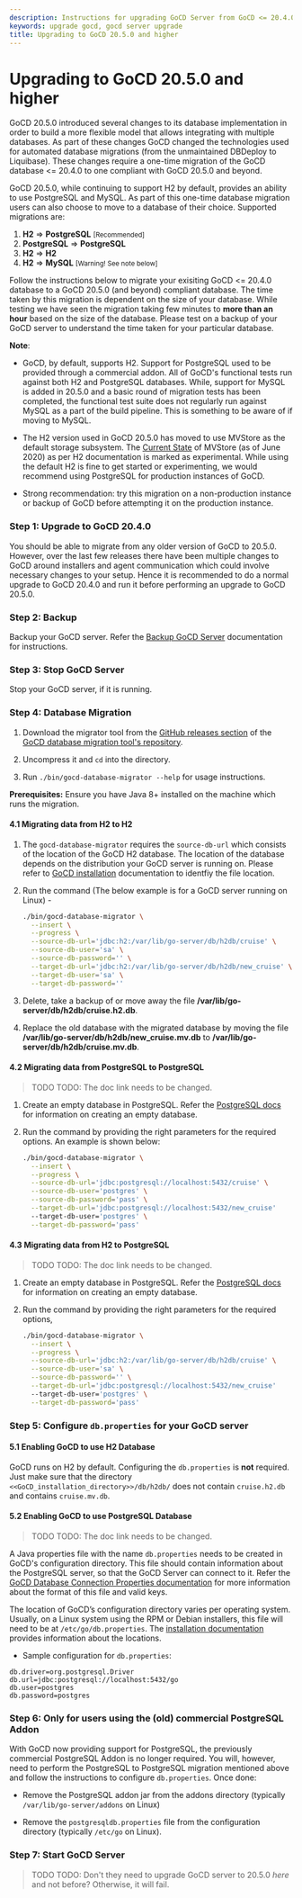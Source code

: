 ```yaml
---
description: Instructions for upgrading GoCD Server from GoCD <= 20.4.0 to GoCD >= 20.5.0 after change in database-related technology
keywords: upgrade gocd, gocd server upgrade
title: Upgrading to GoCD 20.5.0 and higher
---
```


# Upgrading to GoCD 20.5.0 and higher

GoCD 20.5.0 introduced several changes to its database implementation in order to build a more flexible model that allows integrating with multiple databases. As part of these changes GoCD changed the technologies used for automated database migrations (from the unmaintained DBDeploy to Liquibase). These changes require a one-time migration of the GoCD database <= 20.4.0 to one compliant with GoCD 20.5.0 and beyond.

GoCD 20.5.0, while continuing to support H2 by default, provides an ability to use PostgreSQL and MySQL. As part of this one-time database migration users can also choose to move to a database of their choice. Supported migrations are:

1. **H2** => **PostgreSQL** <small>[Recommended]</small>
2. **PostgreSQL** => **PostgreSQL**
3. **H2** => **H2**
4. **H2** => **MySQL** <small>[Warning! See note below]</small>

Follow the instructions below to migrate your exisiting GoCD <= 20.4.0 database to a GoCD 20.5.0 (and beyond) compliant database. The time taken by this migration is dependent on the size of your database. While testing we have seen the migration taking few minutes to **more than an hour** based on the size of the database. Please test on a backup of your GoCD server to understand the time taken for your particular database.

**Note**: 

- GoCD, by default, supports H2. Support for PostgreSQL used to be provided through a commercial addon. All of GoCD's functional tests run against both H2 and PostgreSQL databases. While, support for MySQL is added in 20.5.0 and a basic round of migration tests has been completed, the functional test suite does not regularly run against MySQL as a part of the build pipeline. This is something to be aware of if moving to MySQL.

- The H2 version used in GoCD 20.5.0 has moved to use MVStore as the default storage subsystem. The [Current State](https://www.H2database.com/html/mvstore.html#current_state) of MVStore (as of June 2020) as per H2 documentation is marked as experimental. While using the default H2 is fine to get started or experimenting, we would recommend using PostgreSQL for production instances of GoCD. 

- Strong recommendation: try this migration on a non-production instance or backup of GoCD before attempting it on the production instance.


### Step 1: Upgrade to GoCD 20.4.0

You should be able to migrate from any older version of GoCD to 20.5.0. However, over the last few releases there have been multiple changes to GoCD around installers and agent communication which could involve necessary changes to your setup. Hence it is recommended to do a normal upgrade to GoCD 20.4.0 and run it before performing an upgrade to GoCD 20.5.0.

### Step 2: Backup

Backup your GoCD server. Refer the [Backup GoCD Server](https://docs.gocd.org/current/advanced_usage/one_click_backup.html) documentation for instructions.

### Step 3: Stop GoCD Server

Stop your GoCD server, if it is running.

### Step 4: Database Migration

1. Download the migrator tool from the [GitHub releases section](https://github.com/gocd/gocd-database-migrator/releases) of the [GoCD database migration tool's repository](https://github.com/gocd/gocd-database-migrator).

2. Uncompress it and `cd` into the directory.

3. Run `./bin/gocd-database-migrator --help` for usage instructions.

**Prerequisites:** Ensure you have Java 8+ installed on the machine which runs the migration.
 
#### 4.1 Migrating data from H2 to H2

1. The `gocd-database-migrator` requires the `source-db-url` which consists of the location of the GoCD H2 database. The location of the database depends on the distribution your GoCD server is running on. Please refer to [GoCD installation](https://docs.gocd.org/current/installation/installing_go_server.html) documentation to identfiy the file location.

2. Run the command (The below example is for a GoCD server running on Linux) -

    ```bash
    ./bin/gocd-database-migrator \
      --insert \
      --progress \
      --source-db-url='jdbc:h2:/var/lib/go-server/db/h2db/cruise' \
      --source-db-user='sa' \
      --source-db-password='' \
      --target-db-url='jdbc:h2:/var/lib/go-server/db/h2db/new_cruise' \
      --target-db-user='sa' \
      --target-db-password=''
    ```

3. Delete, take a backup of or move away the file **/var/lib/go-server/db/h2db/cruise.h2.db**.

4. Replace the old database with the migrated database by moving the file **/var/lib/go-server/db/h2db/new_cruise.mv.db** to **/var/lib/go-server/db/h2db/cruise.mv.db**.

#### 4.2 Migrating data from PostgreSQL to PostgreSQL

> TODO TODO: The doc link needs to be changed.

1. Create an empty database in PostgreSQL. Refer the [PostgreSQL docs](docs) for information on creating an empty database. 

2. Run the command by providing the right parameters for the required options. An example is shown below:

   ```bash
   ./bin/gocd-database-migrator \
     --insert \
     --progress \
     --source-db-url='jdbc:postgresql://localhost:5432/cruise' \
     --source-db-user='postgres' \
     --source-db-password='pass' \
     --target-db-url='jdbc:postgresql://localhost:5432/new_cruise' 
     --target-db-user='postgres' \
     --target-db-password='pass'
   ```

#### 4.3 Migrating data from H2 to PostgreSQL

> TODO TODO: The doc link needs to be changed.

1. Create an empty database in PostgreSQL. Refer the [PostgreSQL docs](docs) for information on creating an empty database. 

2. Run the command by providing the right parameters for the required options, 

   ```bash
   ./bin/gocd-database-migrator \
     --insert \
     --progress \
     --source-db-url='jdbc:h2:/var/lib/go-server/db/h2db/cruise' \
     --source-db-user='sa' \
     --source-db-password='' \
     --target-db-url='jdbc:postgresql://localhost:5432/new_cruise' 
     --target-db-user='postgres' \
     --target-db-password='pass'
   ```

### Step 5: Configure `db.properties` for your GoCD server

#### 5.1 Enabling GoCD to use H2 Database

GoCD runs on H2 by default. Configuring the `db.properties` is **not** required. Just make sure that the directory `<<GoCD_installation_directory>>/db/h2db/` does not contain `cruise.h2.db` and contains `cruise.mv.db`.

#### 5.2 Enabling GoCD to use PostgreSQL Database

> TODO TODO: The doc link needs to be changed.

A Java properties file with the name `db.properties` needs to be created in GoCD's configuration directory. This file should contain information about the PostgreSQL server, so that the GoCD Server can connect to it. Refer the [GoCD Database Connection Properties documentation](docs) for more information about the format of this file and valid keys.

The location of GoCD’s configuration directory varies per operating system. Usually, on a Linux system using the RPM or Debian installers, this file will need to be at `/etc/go/db.properties`. The [installation documentation](https://docs.gocd.org/current/installation/installing_go_server.html) provides information about the locations.

- Sample configuration for `db.properties`:

```
db.driver=org.postgresql.Driver
db.url=jdbc:postgresql://localhost:5432/go
db.user=postgres
db.password=postgres
```

### Step 6: Only for users using the (old) commercial PostgreSQL Addon

With GoCD now providing support for PostgreSQL, the previously commercial PostgreSQL Addon is no longer required. You will, however, need to perform the PostgreSQL to PostgreSQL migration mentioned above and follow the instructions to configure `db.properties`. Once done:

- Remove the PostgreSQL addon jar from the addons directory (typically `/var/lib/go-server/addons` on Linux)

- Remove the `postgresqldb.properties` file from the configuration directory (typically `/etc/go` on Linux).

### Step 7: Start GoCD Server 

> TODO TODO: Don't they need to upgrade GoCD server to 20.5.0 _here_ and not before? Otherwise, it will fail.
